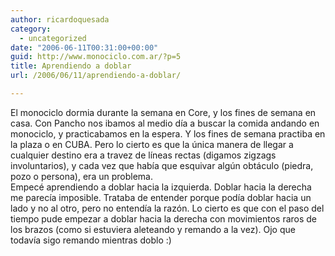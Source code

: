 ```yaml
---
author: ricardoquesada
category:
  - uncategorized
date: "2006-06-11T00:31:00+00:00"
guid: http://www.monociclo.com.ar/?p=5
title: Aprendiendo a doblar
url: /2006/06/11/aprendiendo-a-doblar/

---
```

El monociclo dormia durante la semana en Core, y los fines de semana en casa. Con Pancho nos ibamos al medio día a buscar la comida andando en monociclo, y practicabamos en la espera. Y los fines de semana practiba en la plaza o en CUBA. Pero lo cierto es que la única manera de llegar a cualquier destino era a travez de líneas rectas (digamos zigzags involuntarios), y cada vez que había que esquivar algún obtáculo (piedra, pozo o persona), era un problema.   
Empecé aprendiendo a doblar hacia la izquierda. Doblar hacia la derecha me parecía imposible. Trataba de entender porque podía doblar hacia un lado y no al otro, pero no entendía la razón. Lo cierto es que con el paso del tiempo pude empezar a doblar hacia la derecha con movimientos raros de los brazos (como si estuviera aleteando y remando a la vez). Ojo que todavía sigo remando mientras doblo :)
